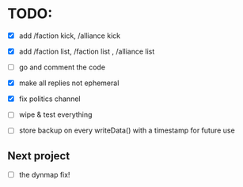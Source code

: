 # TODO:
- [x] add /faction kick, /alliance kick
- [x] add /faction list, /faction list <faction>, /alliance list
- [ ] go and comment the code
- [x] make all replies not ephemeral
- [x] fix politics channel
- [ ] wipe & test everything
- [ ] store backup on every writeData() with a timestamp for future use


## Next project
- [ ] the dynmap fix!
